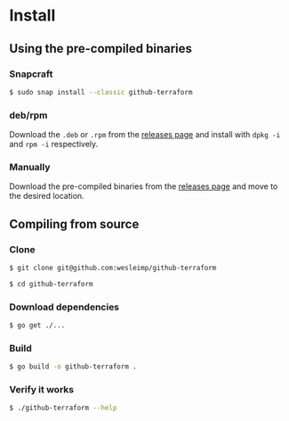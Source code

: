 # Install

## Using the pre-compiled binaries

### Snapcraft

```sh
$ sudo snap install --classic github-terraform
```

### deb/rpm

Download the `.deb` or `.rpm` from the [releases page](https://github.com/wesleimp/github-terraform/releases) and install with `dpkg -i` and `rpm -i` respectively.

### Manually

Download the pre-compiled binaries from the [releases page](https://github.com/wesleimp/github-terraform/releases) and move to the desired location.

## Compiling from source

### Clone

```sh
$ git clone git@github.com:wesleimp/github-terraform

$ cd github-terraform
```

### Download dependencies

```sh
$ go get ./...
```

### Build

```sh
$ go build -o github-terraform .
```

### Verify it works

```sh
$ ./github-terraform --help
```